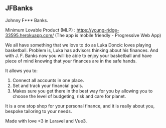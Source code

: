 ## JFBanks

Johnny F*** Banks.

Minimum Lovable Product (MLP) : https://young-ridge-33595.herokuapp.com/ 
(The app is mobile friendly - Progressive Web App)

We all have something that we love to do as Luka Doncic loves playing basketball. Problem is, Luka has advisors thinking about his finances. And with J. F. Banks now you will be able to enjoy your basketball and have piece of mind knowing that your finances are in the safe hands. 

It allows you to:
1) Connect all accounts in one place.
2) Set and track your financial goals.
3) Makes sure you get there in the best way for you by allowing you to choose the level of budgeting, risk and care for planet.

It is a one stop shop for your personal finance, and it is really about you, bespoke tailoring to your needs.

Made with love <3 in Laravel and Vue3. 
